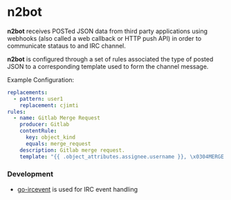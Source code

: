 # n2bot

**n2bot** receives POSTed JSON data from third party applications using webhooks (also called a web callback or HTTP push API) in order to communicate stataus to and IRC channel.

**n2bot** is configured through a set of rules associated the type of posted JSON to a corresponding template used to form the channel message.


Example Configuration:
```yaml
replacements:
  - pattern: user1
    replacement: cjimti
rules:
  - name: Gitlab Merge Request
    producer: Gitlab
    contentRule:
      key: object_kind
      equals: merge_request
    description: Gitlab merge request.
    template: "{{ .object_attributes.assignee.username }}, \x0304MERGE REQUEST\x03 #{{ .object_attributes.id }} is \x0313{{ .object_attributes.state }}\x03 for \x0307{{ .project.name }}\x03 {{ .project.web_url }} cc {{ .user.username }}"

```

### Development

- [go-ircevent] is used for IRC event handling

[go-ircevent]:https://github.com/thoj/go-ircevent